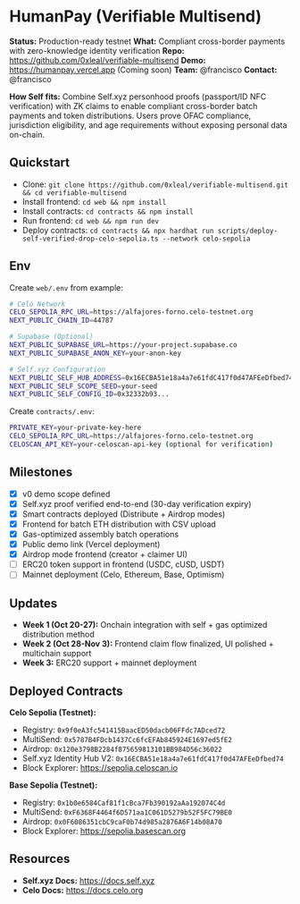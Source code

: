 # HumanPay (Verifiable Multisend)

**Status:** Production-ready testnet
**What:** Compliant cross-border payments with zero-knowledge identity verification
**Repo:** https://github.com/0xleal/verifiable-multisend
**Demo:** https://humanpay.vercel.app (Coming soon)
**Team:** @francisco
**Contact:** @francisco

**How Self fits:** Combine Self.xyz personhood proofs (passport/ID NFC verification) with ZK claims to enable compliant cross-border batch payments and token distributions. Users prove OFAC compliance, jurisdiction eligibility, and age requirements without exposing personal data on-chain.

## Quickstart

- Clone: `git clone https://github.com/0xleal/verifiable-multisend.git && cd verifiable-multisend`
- Install frontend: `cd web && npm install`
- Install contracts: `cd contracts && npm install`
- Run frontend: `cd web && npm run dev`
- Deploy contracts: `cd contracts && npx hardhat run scripts/deploy-self-verified-drop-celo-sepolia.ts --network celo-sepolia`

## Env

Create `web/.env` from example:

```bash
# Celo Network
CELO_SEPOLIA_RPC_URL=https://alfajores-forno.celo-testnet.org
NEXT_PUBLIC_CHAIN_ID=44787

# Supabase (Optional)
NEXT_PUBLIC_SUPABASE_URL=https://your-project.supabase.co
NEXT_PUBLIC_SUPABASE_ANON_KEY=your-anon-key

# Self.xyz Configuration
NEXT_PUBLIC_SELF_HUB_ADDRESS=0x16ECBA51e18a4a7e61fdC417f0d47AFEeDfbed74
NEXT_PUBLIC_SELF_SCOPE_SEED=your-seed
NEXT_PUBLIC_SELF_CONFIG_ID=0x32332b93...
```

Create `contracts/.env`:

```bash
PRIVATE_KEY=your-private-key-here
CELO_SEPOLIA_RPC_URL=https://alfajores-forno.celo-testnet.org
CELOSCAN_API_KEY=your-celoscan-api-key (optional for verification)
```

## Milestones

- [x] v0 demo scope defined
- [x] Self.xyz proof verified end-to-end (30-day verification expiry)
- [x] Smart contracts deployed (Distribute + Airdrop modes)
- [x] Frontend for batch ETH distribution with CSV upload
- [x] Gas-optimized assembly batch operations
- [x] Public demo link (Vercel deployment)
- [x] Airdrop mode frontend (creator + claimer UI)
- [ ] ERC20 token support in frontend (USDC, cUSD, USDT)
- [ ] Mainnet deployment (Celo, Ethereum, Base, Optimism)

## Updates

- **Week 1 (Oct 20-27):** Onchain integration with self + gas optimized distribution method
- **Week 2 (Oct 28-Nov 3):** Frontend claim flow finalized, UI polished + multichain support
- **Week 3:** ERC20 support + mainnet deployment

## Deployed Contracts

**Celo Sepolia (Testnet):**

- Registry: `0x9f0eA3fc541415BaacED50dacb06FFdc7ADced72`
- MultiSend: `0x5787B4FDcb1437Cc6fcEFAb845924E1697ed5fE2`
- Airdrop: `0x120e3798B2284f875659813101BB984D56c36022`
- Self.xyz Identity Hub V2: `0x16ECBA51e18a4a7e61fdC417f0d47AFEeDfbed74`
- Block Explorer: https://sepolia.celoscan.io

**Base Sepolia (Testnet):**

- Registry: `0x1b0e6584Caf81f1cBca7Fb390192aAa192074C4d`
- MultiSend: `0xF6368F4464f6D571aa1C061D5279b52F5FC79BE0`
- Airdrop: `0x0F6086351cbC9caF0b74d985a2876A6F14b08A70`
- Block Explorer: https://sepolia.basescan.org

## Resources

- **Self.xyz Docs:** https://docs.self.xyz
- **Celo Docs:** https://docs.celo.org
